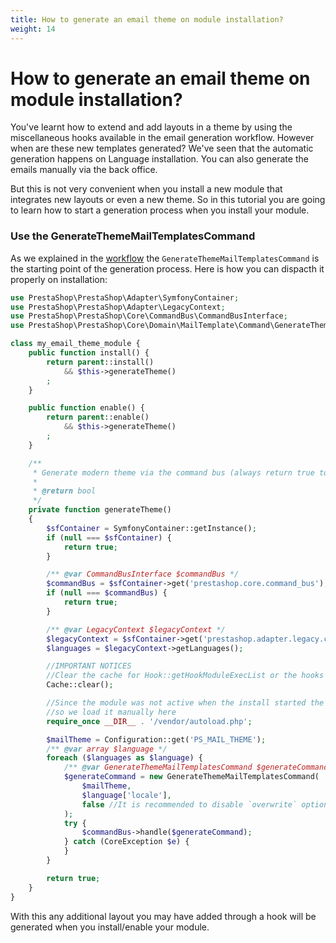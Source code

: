 ```yaml
---
title: How to generate an email theme on module installation?
weight: 14
---
```


# How to generate an email theme on module installation?

You've learnt how to extend and add layouts in a theme by using the miscellaneous hooks available in the
email generation workflow. However when are these new templates generated? We've seen that the automatic
generation happens on Language installation. You can also generate the emails manually via the back office.

But this is not very convenient when you install a new module that integrates new layouts or even a new theme.
So in this tutorial you are going to learn how to start a generation process when you install your module.

### Use the GenerateThemeMailTemplatesCommand   

As we explained in the [workflow](../../#workflow) the `GenerateThemeMailTemplatesCommand` is the starting point
of the generation process. Here is how you can dispacth it properly on installation:

```php
use PrestaShop\PrestaShop\Adapter\SymfonyContainer;
use PrestaShop\PrestaShop\Adapter\LegacyContext;
use PrestaShop\PrestaShop\Core\CommandBus\CommandBusInterface;
use PrestaShop\PrestaShop\Core\Domain\MailTemplate\Command\GenerateThemeMailTemplatesCommand;

class my_email_theme_module {
    public function install() {
        return parent::install()
            && $this->generateTheme()
        ;
    }

    public function enable() {
        return parent::enable()
            && $this->generateTheme()
        ;
    }

    /**
     * Generate modern theme via the command bus (always return true to avoid blocking the installation)
     *
     * @return bool
     */
    private function generateTheme()
    {
        $sfContainer = SymfonyContainer::getInstance();
        if (null === $sfContainer) {
            return true;
        }

        /** @var CommandBusInterface $commandBus */
        $commandBus = $sfContainer->get('prestashop.core.command_bus');
        if (null === $commandBus) {
            return true;
        }

        /** @var LegacyContext $legacyContext */
        $legacyContext = $sfContainer->get('prestashop.adapter.legacy.context');
        $languages = $legacyContext->getLanguages();

        //IMPORTANT NOTICES
        //Clear the cache for Hook::getHookModuleExecList or the hooks won't be correctly executed
        Cache::clear();

        //Since the module was not active when the install started the autoload was not loaded automatically
        //so we load it manually here
        require_once __DIR__ . '/vendor/autoload.php';

        $mailTheme = Configuration::get('PS_MAIL_THEME');
        /** @var array $language */
        foreach ($languages as $language) {
            /** @var GenerateThemeMailTemplatesCommand $generateCommand */
            $generateCommand = new GenerateThemeMailTemplatesCommand(
                $mailTheme,
                $language['locale'],
                false //It is recommended to disable `overwrite` option, as we just want to generate the missing templates
            );
            try {
                $commandBus->handle($generateCommand);
            } catch (CoreException $e) {
            }
        }

        return true;
    }
}
```

With this any additional layout you may have added through a hook will be generated when you install/enable your module.
